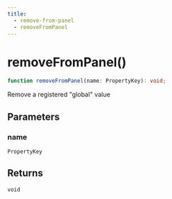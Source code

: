 ```yaml
---
title:
  - remove-from-panel
  - removeFromPanel
---
```


# removeFromPanel()

```ts
function removeFromPanel(name: PropertyKey): void;
```

Remove a registered "global" value

## Parameters

### name

`PropertyKey`

## Returns

`void`
